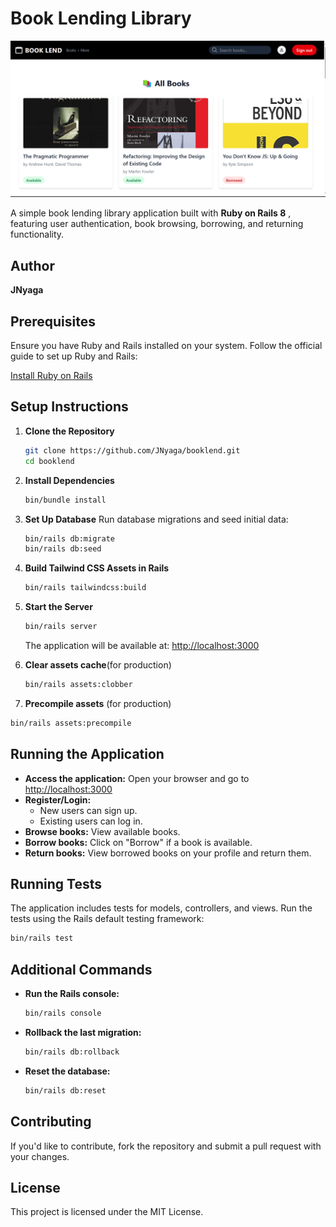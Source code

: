 # Book Lending Library

![image-20250215133022815](./assets/README/image-20250215133022815.png)

A simple book lending library application built with  **Ruby on Rails 8** , featuring user authentication, book browsing, borrowing, and returning functionality.

## Author

**JNyaga**

## Prerequisites

Ensure you have Ruby and Rails installed on your system. Follow the official guide to set up Ruby and Rails:

[Install Ruby on Rails](https://guides.rubyonrails.org/install_ruby_on_rails.html)

## Setup Instructions

1. **Clone the Repository**

   ```sh
   git clone https://github.com/JNyaga/booklend.git
   cd booklend
   ```
2. **Install Dependencies**

   ```sh
   bin/bundle install
   ```
3. **Set Up Database**
   Run database migrations and seed initial data:

   ```sh
   bin/rails db:migrate
   bin/rails db:seed
   ```
4. **Build Tailwind CSS Assets in Rails**

   ```sh
   bin/rails tailwindcss:build
   ```
5. **Start the Server**

   ```sh
   bin/rails server
   ```

   The application will be available at: [http://localhost:3000](http://localhost:3000/)
6. **Clear assets cache**(for production)

   ```sh
   bin/rails assets:clobber
   ```
7. **Precompile assets** (for production)

```sh
bin/rails assets:precompile
```

## Running the Application

* **Access the application:** Open your browser and go to [http://localhost:3000](http://localhost:3000/)
* **Register/Login:**
  * New users can sign up.
  * Existing users can log in.
* **Browse books:** View available books.
* **Borrow books:** Click on "Borrow" if a book is available.
* **Return books:** View borrowed books on your profile and return them.

## Running Tests

The application includes tests for models, controllers, and views. Run the tests using the Rails default testing framework:

```sh
bin/rails test
```

## Additional Commands

* **Run the Rails console:**
  ```sh
  bin/rails console
  ```
* **Rollback the last migration:**
  ```sh
  bin/rails db:rollback
  ```
* **Reset the database:**
  ```sh
  bin/rails db:reset
  ```

## Contributing

If you'd like to contribute, fork the repository and submit a pull request with your changes.

## License

This project is licensed under the MIT License.
